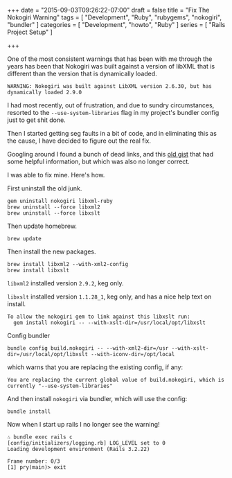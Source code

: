 +++
date = "2015-09-03T09:26:22-07:00"
draft = false
title = "Fix The Nokogiri Warning"
tags = [ "Development", "Ruby", "rubygems", "nokogiri", "bundler" ]
categories = [ "Development", "howto", "Ruby" ]
series = [ "Rails Project Setup" ]

+++

One of the most consistent warnings that has been with me through the years has been that Nokogiri was built against a version of libXML that is different than the version that is dynamically loaded.

```
WARNING: Nokogiri was built against LibXML version 2.6.30, but has dynamically loaded 2.9.0
```

I had most recently, out of frustration, and due to sundry circumstances, resorted to the `--use-system-libraries` flag in my project's bundler config just to get shit done.

Then I started getting seg faults in a bit of code, and in eliminating this as the cause, I have decided to figure out the real fix.

Googling around I found a bunch of dead links, and this [old gist](https://gist.github.com/devpuppy/1349681) that had some helpful information, but which was also no longer correct.

I was able to fix mine.  Here's how.

First uninstall the old junk.

    gem uninstall nokogiri libxml-ruby
    brew uninstall --force libxml2
    brew uninstall --force libxslt

Then update homebrew.

    brew update

Then install the new packages.

    brew install libxml2 --with-xml2-config
    brew install libxslt

`libxml2` installed version `2.9.2`, keg only.

`libxslt` installed version `1.1.28_1`, keg only, and has a nice help text on install.

```
To allow the nokogiri gem to link against this libxslt run:
  gem install nokogiri -- --with-xslt-dir=/usr/local/opt/libxslt
```

Config bundler

```
bundle config build.nokogiri -- --with-xml2-dir=/usr --with-xslt-dir=/usr/local/opt/libxslt --with-iconv-dir=/opt/local
```

which warns that you are replacing the existing config, if any:

```
You are replacing the current global value of build.nokogiri, which is currently "--use-system-libraries"
```

And then install `nokogiri` via bundler, which will use the config:

```
bundle install
```

Now when I start up rails I no longer see the warning!

```
∴ bundle exec rails c
[config/initializers/logging.rb] LOG_LEVEL set to 0
Loading development environment (Rails 3.2.22)

Frame number: 0/3
[1] pry(main)> exit
```
